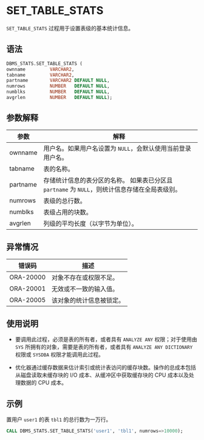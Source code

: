 SET_TABLE_STATS 
====================================

`SET_TABLE_STATS` 过程用于设置表级的基本统计信息。

语法 
-----------------------

```sql
DBMS_STATS.SET_TABLE_STATS (
ownname         VARCHAR2, 
tabname         VARCHAR2, 
partname        VARCHAR2 DEFAULT NULL,
numrows         NUMBER   DEFAULT NULL, 
numblks         NUMBER   DEFAULT NULL,
avgrlen         NUMBER   DEFAULT NULL);
```



参数解释 
-------------------------



|    参数    |                                    解释                                     |
|----------|---------------------------------------------------------------------------|
| ownname  | 用户名。如果用户名设置为 `NULL`，会默认使用当前登录用户名。                                         |
| tabname  | 表的名称。                                                                     |
| partname | 存储统计信息的表分区的名称。 如果表已分区且 `partname` 为 `NULL`，则统计信息存储在全局表级别。 |
| numrows  | 表级的总行数。                                                                   |
| numblks  | 表级占用的块数。                                                                  |
| avgrlen  | 列级的平均长度（以字节为单位）。                                                          |



异常情况 
-------------------------



|    错误码    |      描述      |
|-----------|--------------|
| ORA-20000 | 对象不存在或权限不足。  |
| ORA-20001 | 无效或不一致的输入值。  |
| ORA-20005 | 该对象的统计信息被锁定。 |



使用说明 
-------------------------

* 要调用此过程，必须是表的所有者，或者具有 `ANALYZE ANY` 权限；对于使用由 `SYS` 所拥有的对象，需要是表的所有者，或者具有 `ANALYZE ANY DICTIONARY` 权限或 `SYSDBA` 权限才能调用此过程。

  

* 优化器通过缓存数据来估计索引或统计表访问的缓存块数。操作的总成本包括从磁盘读取未缓存块的 I/O 成本、从缓冲区中获取缓存块的 CPU 成本以及处理数据的 CPU 成本。

  




示例 
-----------------------

置用户 `user1` 的表 `tbl1` 的总行数为一万行。

```sql
CALL DBMS_STATS.SET_TABLE_STATS('user1', 'tbl1', numrows=>10000);
```


